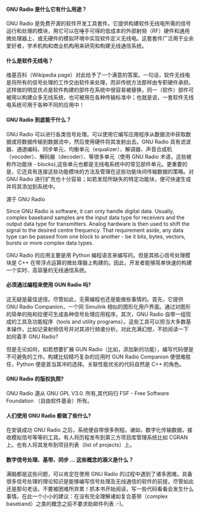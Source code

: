 #### GNU Radio 是什么它有什么用途？
GNU Radio 是免费开源的软件开发工具套件。它提供构建软件无线电所需的信号运行和处理的模块，用它可以在唾手可得的低成本的外部射频（RF）硬件和通用微处理器上、或无硬件的模拟环境中实现软件定义无线电。这套套件广泛用于业余爱好者，学术机构和商业机构用来研究和构建无线通信系统。
#### 什么是软件无线电？
维基百科（Wikipedia page）对此给予了一个满意的答案。一句话，软件无线电是将所有的信号处理的工作交由软件来处理，而非传统方法那样由专职硬件承担。这样做的明显优点是软件构建的部件在系统中很容易被替换，同一（软件）部件可被用以构建众多无线系统，也可被用在各种传输标准中；也就是说，一套软件无线电系统可用于各种不同的应用中！
#### GNU Radio 到底能干什么？
GNU Radio 可以进行各类信号处理。可以使用它编写应用程序从数据流中获取数据或将数据传输到数据流中，然后使用硬件将其发射出去。GNU Radio 具有滤波器、通道编码、同步单元、均衡单元（equalizer）、解调器、声音合成机（vocoder）、解码器（decoder）、等很多单元（使用 GNU Radio 术语，这些被称作功能块 - blocks),这些单元也都是无线电系统中的常见部件单元。更重要的是，它还具有连接这些功能模块的方法及管理在这些功能块间传输数据的策略。对 GNU Radio 进行扩充也十分容易；如若发现所缺失的特定功能块，便可快速生成并将其添加到系统中。

源于 GNU Radio 

Since GNU Radio is software, it can only handle digital data. Usually, complex baseband samples are the input data type for receivers and the output data type for transmitters. Analog hardware is then used to shift the signal to the desired centre frequency. That requirement aside, any data type can be passed from one block to another - be it bits, bytes, vectors, bursts or more complex data types.

GNU Radio 的应用主要是用 Python 编程语言来编写的。但是其核心信号处理模块是 C++ 在带浮点运算的微处理器上构建的。因此，开发者能够简单快速的构建一个实时、高容量的无线通信系统。
#### 必须通过编程来使用 GUN Radio 吗?
这无疑是最佳途径。尽管如此，无需编程也还是能做些事情的。首先，它提供 GNU Radio Companion，一个同 Simulink 相似的图形化用户界面。通过对图形的简单的拖和拉便可生成各种信号处理应用程序。其次，GNU Radio 自带一组现成的工具及功能程序（tools and utility programs）。这些工具可以担当大多数基本操作，比如记录射频信号并对其进行频谱分析。对此充满幻想，不妨阅读一下 如何着手 GNU Radio?

但是无论如何，如若想要扩展 GUN Radio（比如，添加新的功能），编写代码便是不可避免的工作。构建比较精巧复杂的应用时 GUN Radio Companion 便很难胜任，Python 便是首当其冲的选择。关联性能优劣的代码自然是 C++ 的角色。
#### GNU Radio 的版权执照?
GNU Radio 遵从 GNU GPL V3.0. 所有,其代码归 FSF - Free Software Foundation （自由软件基金）所有。
#### 人们使用 GNU Radio 都做了些什么?
在安装成功 GNU Radio 之后，系统便自带很多例程。诸如，数字化传输数据，接收模拟信号等等的工具。有人将历程发布到第三方项目库管理系统比如 CGRAN 上。也有人将其发布到项目列表（list of projects）上。
#### 数字信号处理、基带、同步 ... 这些概念的涵义是什么？
满脑都是这些问题，可以肯定在使用 GNU Radio 的过程中遇到了诸多困难。具备很多信号处理的理论知识是能够编写信号处理及无线通信的软件的前提。尽管如此还是那句老话，不要被困难所弃累！抓本书开始阅读，写一些代码看看会发生什么事情。在此一个小小的建议：在没有完全理解诸如复合基带（complex baseband）之类的概念之前不要求助邮件列表 :-)。
